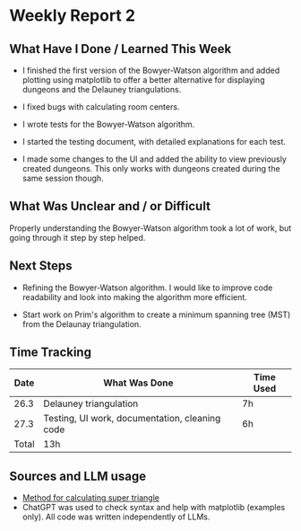 # Weekly Report 2

## What Have I Done / Learned This Week

 - I finished the first version of the Bowyer-Watson algorithm and added plotting using matplotlib to offer a better alternative for displaying dungeons and the Delauney triangulations.

 - I fixed bugs with calculating room centers.

 - I wrote tests for the Bowyer-Watson algorithm.

 - I started the testing document, with detailed explanations for each test.

 - I made some changes to the UI and added the ability to view previously created dungeons. This only works with dungeons created during the same session though.

## What Was Unclear and / or Difficult

Properly understanding the Bowyer-Watson algorithm took a lot of work, but going through it step by step helped.

## Next Steps

- Refining the Bowyer-Watson algorithm. I would like to improve code readability and look into making the algorithm more efficient.

- Start work on Prim's algorithm to create a minimum spanning tree (MST) from the Delaunay triangulation.

## Time Tracking

| Date | What Was Done | Time Used |
|------|---------------|-----------|
| 26.3 | Delauney triangulation | 7h |
| 27.3 | Testing, UI work, documentation, cleaning code | 6h |
| Total | 13h |

## Sources and LLM usage

- [Method for calculating super triangle](https://brandewinder.com/2025/03/05/delaunay-super-triangle/)
- ChatGPT was used to check syntax and help with matplotlib (examples only). All code was written independently of LLMs.